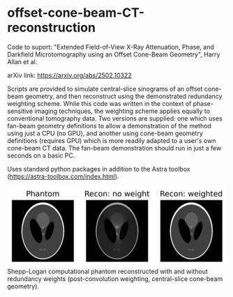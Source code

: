 # offset-cone-beam-CT-reconstruction
Code to suport: "Extended Field-of-View X-Ray Attenuation, Phase, and Darkfield Microtomography using an Offset Cone-Beam Geometry", Harry Allan et al.


arXiv link: https://arxiv.org/abs/2502.10322

Scripts are provided to simulate central-slice sinograms of an offset cone-beam geometry, and then reconstruct using the demonstrated redundancy weighting scheme. While this code was written in the context of phase-sensitive imaging techniques, the weighting scheme applies equally to conventional tomography data. Two versions are supplied: one which uses fan-beam geometry definitions to allow a demonstration of the method using just a CPU (no GPU), and another using cone-beam geometry definitions (requires GPU) which is more readily adapted to a user's own cone-beam CT data. The fan-beam demonstration should run in just a few seconds on a basic PC.

Uses standard python packages in addition to the Astra toolbox (https://astra-toolbox.com/index.html).

![A simple comparison of a computational phantom reconstructed with and without redundancy weights.](weightedReconSim_comparison.png)
Shepp-Logan computational phantom reconstructed with and without redundancy weights (post-convolution weighting, central-slice cone-beam geometry).
